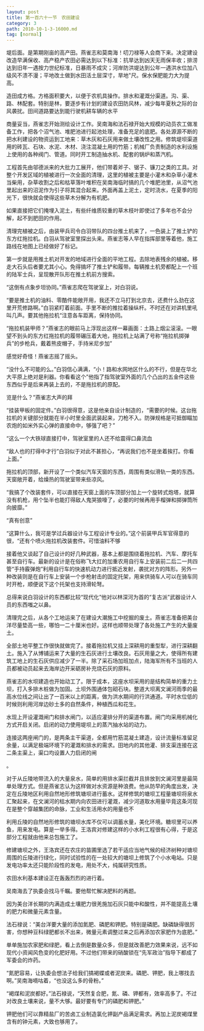 ```yaml
---
layout: post
title: 第一百六十一节　农田建设
category: 3
path: 2010-10-1-3-16000.md
tag: [normal]
---
```


堤后面。是第期刚亩的高产田。燕雀志和莫南海！叨刀禄等人会商下来。决定建设改造早满保收、高产稳产农田必需达到以下标准：抗旱达到凶天无雨保丰收；排涝达到旧年一遇按力世纪标准，日暴雨不成灾；河岸防洪堤达到公年一遇洪水位加八级风不溃不漫；平地改土做到水田活土层深寸，旱地"尺。保水保肥能力大为提高。

造田成方格。方格面积要大，以便于农机具操作。排水和灌溉分渠道。沟、渠、路、林配套。特别是林，要逐步有计划的建设农田防风林，减少每年夏秋之际的台风袭扰。田间道路要达到能行驶机耕车辆的水平

商量妥当，燕雀志开始测绘设计工作。吴南海和法石禄开始大规模的动员农工做准备工作，把各个沼气池、堆肥池进行起池处理，准备充足的底肥。各处源源不断的把水利建设的物资运到工地来：草木灰和石灰用来做土壤改性之用。修筑堤坝渠道用的砖瓦、石块、水泥、木材、浇注混凝土用的竹筋；机械厂负责制造的水利设施上使用的各种阀门、管道。同时开工制造抽水机、配套的锅炉和蒸汽机。

工程首先由邬德派来的大批力工展开，他们带着斧子、锯子、镰刀之类的工具。对整个开发区域的植被进行一次全面的清理，这里的植被主要是小灌木和杂草小灌木当柴用，杂草收割之后和枯草落叶堆积在吴南海临时搞的几个堆肥池里，从沼气池里起出来的沼泥作为引子将其混合起来。外面再盖上泥土，定时浇水，在夏季的阳光下，很快就会使得这些草木分解为有机肥。

如果直接把它们掩埋入泥土，有些纤维质较重的草木枝叶即使过了多年也不会分解，起不到肥田的作用。

清理完植被之后，由装甲兵司令白羽带队的四台推土机来了，一色装上了推土铲的东方红拖拉机。白羽从驾驶室里探出头来。燕雀志等人早在指挥部里等着他，施工路线在地图上已经做好了标记。

第一步就是用推土机对开发的地域进行全面的平地工程。去除地表残余的植被。移走大石头后者要尤其小心。免得搞坏了推土铲和履带。每辆推土机旁都配上一个班的陆军士兵，呈现散开队形在推土机前方搜索。

“这倒有点象步坦协同。”燕雀志爬在驾驶室上，对白羽说。

“要是推土机的油料、零酷件能敞开用，我还不立马打到北京去，还费什么劲在这里开荒修路啊。”白羽紧盯着前面。手里不断的推拉着操纵杆。不时还在对讲机里吼叫几声。要其他拖拉机“注意各车距离，保持协同。

“拖拉机装甲师？”燕雀志的眼前马上浮现出这样一幕画面：土路上烟尘滚滚。一眼望不到头的东方红拖拉机的履带碾压着大地，拖拉机上站满了号称“拖拉机掷弹兵”的步枪兵，戴着熊皮帽子，手持米尼步加”

感觉好奇怪！燕雀志摇了摇头。

“没什么不可能的么。”白羽信心满满，“小！路和水网地区什么的不行，但是在华北大平原上绝对是利器。你看看这个”他指了指驾驶室外面的几个凸出的五金件这些东西似乎是后来再装上去的，不是拖拉机的原配。

览是什么？”燕雀志大声的拜

“挂装甲板的固定件。”白羽很得意，这是他亲自设计制造的，“需要的时候。这台拖拉机的关键部分就能在半小时里全面武装起来，刀枪不入。防弹规格是可抵御瞄加农炮的如米外实心弹的直接命中，够强了吧？”

“这么一个大铁球直接打中，驾驶室里的人还不给震得口鼻流血

“敌人也的打得中才行”白羽似于对此不甚担心，“再说我们也不是坐着挨打。你看上面。”

拖拉机的顶部，新开设了一个类似汽车天窗的东西，周围有类似滑轨一类的东西。天窗敞开着，给燥热的驾驶室带来些凉风。

“我搞了个改装套件，可以直接在天窗上面的车顶部分加上一个旋转式炮塔，就算没有机枪，用个坠半也能打得敌人鬼哭狼嚎了，必要的时候再用手榴弹和掷弹筒所向披靡。”

“真有创意”

“这算什么，我可是学过兵器设计与工程设计专业的。”这个前装甲兵军官得意的很，“还有个喷火拖拉机改装套件。可惜油料不够

接着他又谈起了自己设计的好几种武器，基本上都是围绕着拖拉机、汽车、摩托车甚至自行车。最新的设计是在俗称飞大扛的加重农用自行车上安装前二后二一共四管“手持霰弹炮”利用自行车的快速机动力进行抵近发射，袭扰对方的阵形。另外一种改装则是在自行车上安装一个步枪射击的固定托架，用来供骑车人可以在骑车同时开枪，顺便说下这个托架也支持滑轮弩。

总得来说白羽设计的东西都比较“现代化”他对以林深河为首的“复古派”武器设计人员的东西嗤之以鼻。

清理完之后，从各个工地运来了在建设大潮施工中挖掘的废土。燕雀志准备把美台洋尽量垫高一些，哪怕一二十厘米也好。这样也顺带处理了各处施工产生的大量废土。

全部土地平整工作很快就做完了。接着拖拉机又挂上深耕用的重型犁，进行深耕翻土。施入了从博铺运来了大量的生石灰进行土壤改良。石灰用量之大，使得所有建筑工地上的生石灰供应减少了一半。除了采石场加班加点，陆海军所有不当班的人员都被动员起来去海岸边开采砺房补充烧石灰的原料。

燕雀志的水坝建造也开始动工了。限于成本，这座水坝采用的是结构简单的重力土坝，打入多排木桩做为加固。土坝外围通体包砌石块。整道大坝离文澜河雨季的最高水位线之间让出了一百米以上的距离，做为洪水期间的行洪通道。平时水位低的时候则利用河岸边砂土多的自然条件，种植西瓜和花生。

水现上开设灌溉闸门和排水闸门，以适应灌排分开的渠道布置。闸门均采用机械化方式开启关闭。启闭的动力使用堤坝上的蒸汽抽水站的动力。

连接这两座闸门的，是两条主干渠道，全都用竹筋混凝土建造，设计流量标准留足余量，以满足极端环境下的灌溉和排水的需求。田地内的其他灌、排支渠连接在这二条主渠上，渠口均设置人力启闭的闸

。

对于从丘陵地带流入的大量泉水，简单的用排水渠拦截并且排放到文澜河里是最简单处理方式。但是燕雀志认为这样做对水资源是种浪费。他从防早的角度出发，决定在丘陵地区利用自然地形修筑塘坝进行蓄水。这样修筑的塘坝工程量塘坝将泉水汇聚起来，在文澜河的枯水期内向农田进行灌溉，减少河道取水用量毕竟这条河现在是整个穿越集团的命脉，工业和生活用水的用量也不

利用丘陵的自然地形修筑的塘坝水库不仅可以调蓄水量，美化环境。糖坝里可以养鱼，用来发电。算是一举多得。王洛宾对修建这样的小水利工程很有心得，于是这部分工程就由他来总包施工了。

修建塘坝之外，王洛宾还在农庄的苗圃里选了若干适应当地气候的经济树种对塘坝周围的丘陵进行绿化，同时试验性的在一处较大的塘坝上修筑了个小水电站。只是发电功率太还只能阶段性的发电，用处不大，纯属研究性质。

农田水利基本建设正在轰轰烈烈的进行着。

吴南海去了执委会找马千瞩。要他帮忙解决肥料的再题。

因为美台洋长期的内满造成土壤肥力很羌施加石灰只能中和酸性，并不能提高土壤的肥力和微量元素含量。

法石禄说：“美台洋要大量的添加氮肥、磷肥和钾肥。特别是磷肥。缺磷缺得很厉害，你想种豆科绿肥都长不出来，微量元素调整过来之后再添加农家肥作为底肥。”

单单施加农家肥和绿肥，看上去倒是数量众多，但是就改善肥力效果来说，远不如现代小资闻风色变的化肥好用。不过他们带来的硝酸锁在“先军政治”指导下都成了军委会的炸药。

“氮肥容易，让执委会想法子给我们搞褐蝶或者泥炭来。磷肥、钾肥，我上哪找去啊。”吴南海嘀咕着，“也没这么多的骨粉。”

“褐煤和泥炭都好。”法石禄说，“天然复合肥，氮、磷、钾都有，效率高多了。不过对改良土壤来说，量不大够。最好要有专门的磷肥和钾肥。”

钾肥他们可以靠精盐厂的苦卤工业制造氯化钾副产品满足需求。再加上泥炭褐煤里含有的钟元素，大致也够用了。